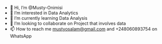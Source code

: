 - 👋 Hi, I’m @Musty-Onimisi
- 👀 I’m interested in Data Analytics
- 🌱 I’m currently learning Data Analysis
- 💞️ I’m looking to collaborate on Project that involves data
- 📫 How to reach me mustyosalam@gmail.com and +248060893754 on WhatsApp

<!---
Musty-Onimisi/Musty-Onimisi is a ✨ special ✨ repository because its `README.md` (this file) appears on your GitHub profile.
You can click the Preview link to take a look at your changes.
--->
